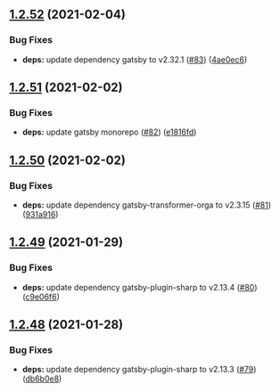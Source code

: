 ## [1.2.52](https://github.com/dds/bosabosa.org/compare/v1.2.51...v1.2.52) (2021-02-04)


### Bug Fixes

* **deps:** update dependency gatsby to v2.32.1 ([#83](https://github.com/dds/bosabosa.org/issues/83)) ([4ae0ec6](https://github.com/dds/bosabosa.org/commit/4ae0ec69a4a5f716527d73b0b4ec337034458fb9))



## [1.2.51](https://github.com/dds/bosabosa.org/compare/v1.2.50...v1.2.51) (2021-02-02)


### Bug Fixes

* **deps:** update gatsby monorepo ([#82](https://github.com/dds/bosabosa.org/issues/82)) ([e1816fd](https://github.com/dds/bosabosa.org/commit/e1816fda258a6614c72832458267ab668061ff71))



## [1.2.50](https://github.com/dds/bosabosa.org/compare/v1.2.49...v1.2.50) (2021-02-02)


### Bug Fixes

* **deps:** update dependency gatsby-transformer-orga to v2.3.15 ([#81](https://github.com/dds/bosabosa.org/issues/81)) ([931a916](https://github.com/dds/bosabosa.org/commit/931a916d1a61e51ca4f9b05b3cb2f516cf7a44d6))



## [1.2.49](https://github.com/dds/bosabosa.org/compare/v1.2.48...v1.2.49) (2021-01-29)


### Bug Fixes

* **deps:** update dependency gatsby-plugin-sharp to v2.13.4 ([#80](https://github.com/dds/bosabosa.org/issues/80)) ([c9e06f6](https://github.com/dds/bosabosa.org/commit/c9e06f67eafffd359396ecddb1524cb6f12069f5))



## [1.2.48](https://github.com/dds/bosabosa.org/compare/v1.2.47...v1.2.48) (2021-01-28)


### Bug Fixes

* **deps:** update dependency gatsby-plugin-sharp to v2.13.3 ([#79](https://github.com/dds/bosabosa.org/issues/79)) ([db6b0e8](https://github.com/dds/bosabosa.org/commit/db6b0e88144858a20638f27c7d09ea1250cd0666))



